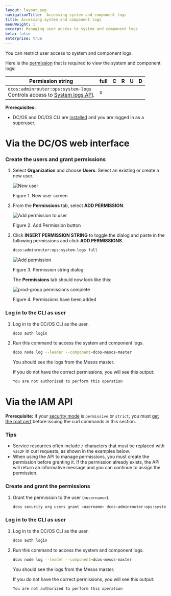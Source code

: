 ```yaml
---
layout: layout.pug
navigationTitle:  Accessing system and component logs
title: Accessing system and component logs
menuWeight: 1
excerpt: Managing user access to system and component logs
beta: false
enterprise: true
---
```


You can restrict user access to system and component logs.

Here is the [permission](/mesosphere/dcos/1.11/security/ent/perms-reference/) that is required to view the system and component logs:

|     Permission string     | full | C | R | U | D |
|----------------------------|------|---|---|---|---|
| `dcos:adminrouter:ops:system-logs` <br>Controls access to [System logs API](/mesosphere/dcos/1.11/api/master-routes/#system).                                                                                                                                                                      | x    |   |   |   |   |

**Prerequisites:**

- DC/OS and DC/OS CLI are [installed](/mesosphere/dcos/1.11/installing/) and you are logged in as a superuser.

# Via the DC/OS web interface

### Create the users and grant permissions

1.  Select **Organization** and choose **Users**. Select an existing or create a new user.

    ![New user](/mesosphere/dcos/1.11/img/new-user-generic.png)

    Figure 1. New user screen

1.  From the **Permissions** tab, select **ADD PERMISSION**.

    ![Add permission to user](/mesosphere/dcos/1.11/img/permission-user.png)

    Figure 2. Add Permission button

1.  Click **INSERT PERMISSION STRING** to toggle the dialog and paste in the following permissions and click **ADD PERMISSIONS**.

    ```bash
    dcos:adminrouter:ops:system-logs full
    ```

    ![Add permission](/mesosphere/dcos/1.11/img/comp-log-perms.png)

    Figure 3. Permission string dialog

    The **Permissions** tab should now look like this:

    ![prod-group permissions complete](/mesosphere/dcos/1.11/img/comp-log-perms-done.png)

    Figure 4. Permissions have been added

### <a name="verify-perms"></a>Log in to the CLI as user

1. Log in to the DC/OS CLI as the user.

   ```bash
   dcos auth login
   ```

1. Run this command to access the system and component logs.

   ```bash
   dcos node log --leader --component=dcos-mesos-master
   ```

   You should see the logs from the Mesos master.

   If you do not have the correct permissions, you will see this output:

   ```bash
   You are not authorized to perform this operation
   ```

# Via the IAM API

**Prerequisite:**
If your [security mode](/mesosphere/dcos/1.11/security/ent/#security-modes) is `permissive` or `strict`, you must [get the root cert](/mesosphere/dcos/1.11/security/ent/tls-ssl/get-cert/) before issuing the curl commands in this section.

### Tips

- Service resources often include `/` characters that must be replaced with `%252F` in curl requests, as shown in the examples below.
- When using the API to manage permissions, you must create the permission before granting it. If the permission already exists, the API will return an informative message and you can continue to assign the permission.

### <a name="grant-perm"></a>Create and grant the permissions

1. Grant the permission to the user (`<username>`).

   ```bash
   dcos security org users grant <username> dcos:adminrouter:ops:system-logs full --description "Grants access to system and component logs."
   ```

### <a name="verify-perms"></a>Log in to the CLI as user

1. Log in to the DC/OS CLI as the user.

   ```bash
   dcos auth login
   ```

1. Run this command to access the system and component logs.

   ```bash
   dcos node log --leader --component=dcos-mesos-master
   ```

   You should see the logs from the Mesos master.

   If you do not have the correct permissions, you will see this output:

   ```bash
   You are not authorized to perform this operation
   ```
